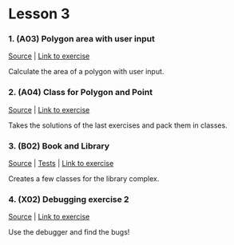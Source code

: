 # Lesson 3

### 1. (A03) Polygon area with user input
[Source](./A03_polygon_area_2/ExerciseSolution/) | [Link to exercise](http://fsr.github.io/csharp-lessons/exercises/A03_calculate_polygon_area_2.html)

Calculate the area of a polygon with user input.

### 2. (A04) Class for Polygon and Point
[Source](./A04_polygon_point_class/ExerciseSolution/) | [Link to exercise](http://fsr.github.io/csharp-lessons/exercises/A04_polygon_point_class.html)

Takes the solutions of the last exercises and pack them in classes.

### 3. (B02) Book and Library
[Source](./B02_book_library/ExerciseSolution/) | [Tests](./B02_book_library/Tests/) | [Link to exercise](http://fsr.github.io/csharp-lessons/exercises/B02_book_library.html)

Creates a few classes for the library complex.

### 4. (X02) Debugging exercise 2
[Source](./X02_debugging_test_2/ExerciseSolution/) | [Link to exercise](http://fsr.github.io/csharp-lessons/exercises/X02_debugging_test_2.html)

Use the debugger and find the bugs!
